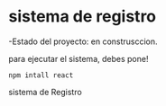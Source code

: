 <h1>sistema de registro</h1>

-Estado del proyecto: en construsccion.

para ejecutar el sistema, debes pone!

```npm intall react```

sistema de Registro 
